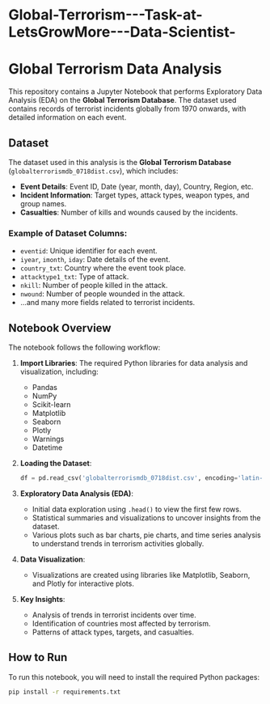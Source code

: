 # Global-Terrorism---Task-at-LetsGrowMore---Data-Scientist-
# Global Terrorism Data Analysis

This repository contains a Jupyter Notebook that performs Exploratory Data Analysis (EDA) on the **Global Terrorism Database**. The dataset used contains records of terrorist incidents globally from 1970 onwards, with detailed information on each event.

## Dataset

The dataset used in this analysis is the **Global Terrorism Database** (`globalterrorismdb_0718dist.csv`), which includes:
- **Event Details**: Event ID, Date (year, month, day), Country, Region, etc.
- **Incident Information**: Target types, attack types, weapon types, and group names.
- **Casualties**: Number of kills and wounds caused by the incidents.

### Example of Dataset Columns:
- `eventid`: Unique identifier for each event.
- `iyear`, `imonth`, `iday`: Date details of the event.
- `country_txt`: Country where the event took place.
- `attacktype1_txt`: Type of attack.
- `nkill`: Number of people killed in the attack.
- `nwound`: Number of people wounded in the attack.
- ...and many more fields related to terrorist incidents.

## Notebook Overview

The notebook follows the following workflow:
1. **Import Libraries**: The required Python libraries for data analysis and visualization, including:
    - Pandas
    - NumPy
    - Scikit-learn
    - Matplotlib
    - Seaborn
    - Plotly
    - Warnings
    - Datetime
    
2. **Loading the Dataset**: 
    ```python
    df = pd.read_csv('globalterrorismdb_0718dist.csv', encoding='latin-1')
    ```

3. **Exploratory Data Analysis (EDA)**:
    - Initial data exploration using `.head()` to view the first few rows.
    - Statistical summaries and visualizations to uncover insights from the dataset.
    - Various plots such as bar charts, pie charts, and time series analysis to understand trends in terrorism activities globally.

4. **Data Visualization**:
    - Visualizations are created using libraries like Matplotlib, Seaborn, and Plotly for interactive plots.

5. **Key Insights**:
    - Analysis of trends in terrorist incidents over time.
    - Identification of countries most affected by terrorism.
    - Patterns of attack types, targets, and casualties.

## How to Run

To run this notebook, you will need to install the required Python packages:
```bash
pip install -r requirements.txt

